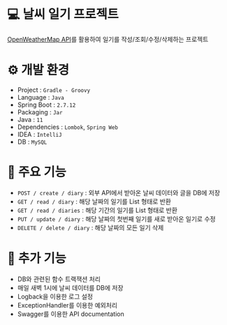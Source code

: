 # 💻 날씨 일기 프로젝트
[OpenWeatherMap API](https://openweathermap.org/)를 활용하여 일기를 작성/조회/수정/삭제하는 프로젝트

# ⚙ 개발 환경
- Project : `Gradle - Groovy`
- Language : `Java`
- Spring Boot : `2.7.12`
- Packaging : `Jar`
- Java : `11`
- Dependencies : `Lombok`, `Spring Web`
- IDEA : `IntelliJ`
- DB : `MySQL`

# 🔎 주요 기능
- `POST / create / diary` : 외부 API에서 받아온 날씨 데이터와 글을 DB에 저장
- `GET / read / diary` : 해당 날짜의 일기를 List 형태로 반환
- `GET / read / diaries` : 해당 기간의 일기를 List 형태로 반환
- `PUT / update / diary` : 해당 날짜의 첫번째 일기를 새로 받아온 일기로 수정
- `DELETE / delete / diary` : 해당 날짜의 모든 일기 삭제

# 🔎 추가 기능
- DB와 관련된 함수 트랙잭션 처리
- 매일 새벽 1시에 날씨 데이터를 DB에 저장
- Logback을 이용한 로그 설정
- ExceptionHandler를 이용한 예외처리
- Swagger를 이용한 API documentation
